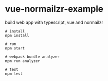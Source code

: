 # vue-normailzr-example

build web app with typescript, vue and normailzr

```shell
# install
npm install

# run
npm start

# webpack bundle analyzer
npm run analyzer

# test
npm test
```
